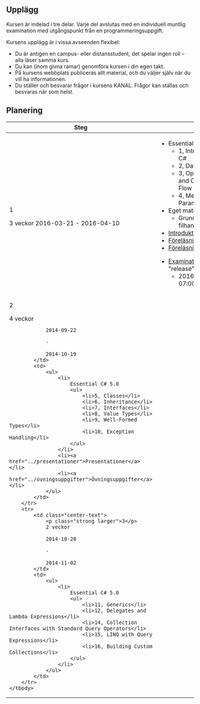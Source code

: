 ## Upplägg

Kursen är indelad i tre delar. Varje del avslutas med en individuell muntlig examination med utgångspunkt från en programmeringsuppgift.

Kursens upplägg är i vissa avseenden flexibel:

- Du är antigen en campus- eller distansstudent, det spelar ingen roll – alla läser samma kurs.
- Du kan (inom givna ramar) genomföra kursen i din egen takt.
- På kursens webbplats publiceras allt material, och du väljer själv när du vill ha informationen.
- Du ställer och besvarar frågor i kursens KANAL. Frågor kan ställas och besvaras när som helst.

## Planering
<table>
    <thead>
        <tr>
            <th class="larger">Steg</th>
            <th></th>
        </tr>
    </thead>
    <tbody>
        <tr>
            <td class="center-text">
                <p class="strong larger">1</p>
                3 veckor
                2016-03-21
                -
                2016-04-10
            </td>
            <td>
                <ul>
                    <li>
                        Essential C# 6.0
                        <ul>
                            <li>1, Introducing C#</li>
                            <li>2, Data Types</li>
                            <li>3, Operators and Control Flow</li>
                            <li>4, Methods and Parameters</li>
                        </ul>
                    </li>
                    <li>
                        Eget material
                        <ul>
                            <li>Grunderna i filhantering</li>
                        </ul>
                    </li>
                    <li><a href="#">Introduktion</a></li>
                    <li><a href="#">Föreläsning 1</a></li>
                    <li><a href="#">Föreläsning 2</a></li>
                </ul>
                <ul>
                    <li>
                        <a href="#">Examinationsuppgift</a> "release" senast
                        <ul>
                            <li>2016-04-07 07:00</li>
                        </ul>
                    </li>
                </ul>
            </td>
        </tr>
        <tr>
            <td class="center-text">
                <p class="strong larger">2</p>
                4 veckor

                2014-09-22

                -

                2014-10-19
            </td>
            <td>
                <ul>
                    <li>
                        Essential C# 5.0
                        <ul>
                            <li>5, Classes</li>
                            <li>6, Inheritance</li>
                            <li>7, Interfaces</li>
                            <li>8, Value Types</li>
                            <li>9, Well-Formed Types</li>
                            <li>10, Exception Handling</li>
                        </ul>
                    </li>
                    <li><a href="../presentationer">Presentationer</a></li>
                    <li><a href="../ovningsuppgifter">Övningsuppgifter</a></li>
                </ul>
            </td>
        </tr>
        <tr>
            <td class="center-text">
                <p class="strong larger">3</p>
                2 veckor

                2014-10-20

                -

                2014-11-02
            </td>
            <td>
                <ul>
                    <li>
                        Essential C# 5.0
                        <ul>
                            <li>11, Generics</li>
                            <li>12, Delegates and Lambda Expressions</li>
                            <li>14, Collection Interfaces with Standard Query Operators</li>
                            <li>15, LINQ with Query Expressions</li>
                            <li>16, Building Custom Collections</li>
                        </ul>
                    </li>
                </ul>
            </td>
        </tr>
    </tbody>
</table>
